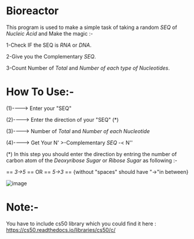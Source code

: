 Bioreactor 
=========
This program is used to make a simple task of taking a random *SEQ* of *Nucleic Acid* and Make the magic :-

1-Check IF the SEQ is *RNA* or *DNA*.

2-Give you the Complementary *SEQ*.

3-Count Number of *Total* and *Number of each type of Nucleotides*.


How To Use:-
=============== 
(1)----> Enter your "SEQ"

(2)----> Enter the direction of your "SEQ" (*)

(3)----> Number of *Total* and *Number of each Nucleotide* 

(4)----> Get Your N' >-Complementary *SEQ* -< N''


(*) In this step you should enter the direction by entring the number of carbon atom of the *Deoxyribose Sugar* or *Ribose Sugar* as following :- 

== *3->5*  ==  OR  ==  *5->3*  == {without "spaces" should have "->"in between}


![image](https://github.com/user-attachments/assets/cb18d442-cf3e-4982-b95e-eab7213ab43b)


Note:-
======
You have to include cs50 library which you could find it here : https://cs50.readthedocs.io/libraries/cs50/c/
